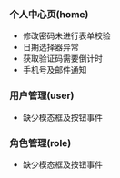 ### 个人中心页(home)
- 修改密码未进行表单校验
- 日期选择器异常
- 获取验证码需要倒计时
- 手机号及邮件通知

### 用户管理(user)
- 缺少模态框及按钮事件

### 角色管理(role)
- 缺少模态框及按钮事件